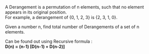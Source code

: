 A Derangement is a permutation of n elements, such that no element appears in its original position.  
For example, a derangement of {0, 1, 2, 3} is {2, 3, 1, 0}.

Given a number n, find total number of Derangements of a set of n elements.

Can be found out using Recursive formula :  
**D(n) = (n-1) [D(n-1) + D(n-2)]**
